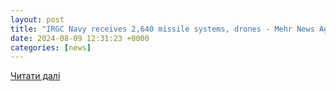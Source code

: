 ```yaml
---
layout: post
title: "IRGC Navy receives 2,640 missile systems, drones - Mehr News Agency"
date: 2024-08-09 12:31:23 +0000
categories: [news]
---
```


[Читати далі](https://en.mehrnews.com/news/219223/2-640-missile-sys-drones-military-equipment-join-IRGC-Navy)

